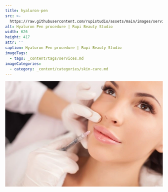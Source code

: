 ```yaml
---
title: hyaluron-pen
src: >-
  https://raw.githubusercontent.com/rupistudio/assets/main/images/services/hyaluron-pen.webp
alt: Hyaluron Pen procedure | Rupi Beauty Studio
width: 626
height: 417
attr: ''
caption: Hyaluron Pen procedure | Rupi Beauty Studio
imageTags:
  - tags: _content/tags/services.md
imageCategories:
  - category: _content/categories/skin-care.md
---
```


![hyalruon-page](https://raw.githubusercontent.com/rupistudio/assets/main/images/services/hyaluron-pen.webp "")
